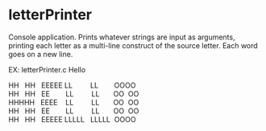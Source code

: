 # letterPrinter
Console application.  Prints whatever strings are input as arguments, printing each letter as a multi-line construct of the source letter. Each word goes on a new line.

EX: letterPrinter.c Hello

HH&nbsp;&nbsp;&nbsp;HH&nbsp;&nbsp;&nbsp;EEEEE&nbsp;LL&nbsp;&nbsp;&nbsp;&nbsp;&nbsp;&nbsp;&nbsp;&nbsp;&nbsp;LL&nbsp;&nbsp;&nbsp;&nbsp;&nbsp;&nbsp;&nbsp;&nbsp;OOOO&nbsp;<br>
HH&nbsp;&nbsp;&nbsp;HH&nbsp;&nbsp;&nbsp;EE&nbsp;&nbsp;&nbsp;&nbsp;&nbsp;&nbsp;&nbsp;&nbsp;LL&nbsp;&nbsp;&nbsp;&nbsp;&nbsp;&nbsp;&nbsp;&nbsp;&nbsp;LL&nbsp;&nbsp;&nbsp;&nbsp;&nbsp;&nbsp;&nbsp;OO&nbsp;&nbsp;OO<br>
HHHHH&nbsp;&nbsp;&nbsp;EEEE&nbsp;&nbsp;&nbsp;&nbsp;LL&nbsp;&nbsp;&nbsp;&nbsp;&nbsp;&nbsp;&nbsp;&nbsp;&nbsp;LL&nbsp;&nbsp;&nbsp;&nbsp;&nbsp;&nbsp;&nbsp;OO&nbsp;&nbsp;OO<br>
HH&nbsp;&nbsp;&nbsp;HH&nbsp;&nbsp;&nbsp;EE&nbsp;&nbsp;&nbsp;&nbsp;&nbsp;&nbsp;&nbsp;&nbsp;LL&nbsp;&nbsp;&nbsp;&nbsp;&nbsp;&nbsp;&nbsp;&nbsp;&nbsp;LL&nbsp;&nbsp;&nbsp;&nbsp;&nbsp;&nbsp;&nbsp;OO&nbsp;&nbsp;OO<br>
HH&nbsp;&nbsp;&nbsp;HH&nbsp;&nbsp;&nbsp;EEEEE&nbsp;LLLLL&nbsp;&nbsp;&nbsp;LLLLL&nbsp;&nbsp;OOOO <br>
